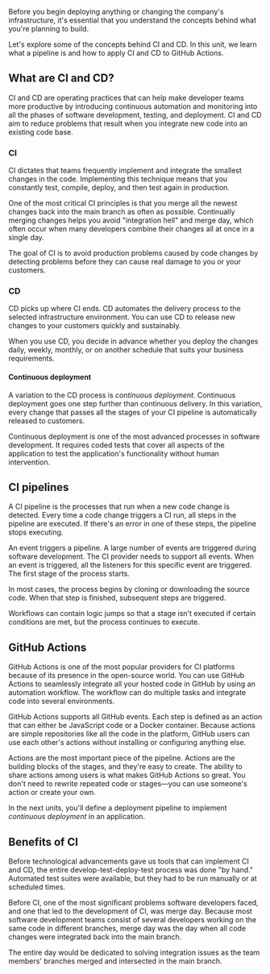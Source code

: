 Before you begin deploying anything or changing the company's infrastructure, it's essential that you understand the concepts behind what you're planning to build.

Let's explore some of the concepts behind CI and CD. In this unit, we learn what a pipeline is and how to apply CI and CD to GitHub Actions.

## What are CI and CD?

CI and CD are operating practices that can help make developer teams more productive by introducing continuous automation and monitoring into all the phases of software development, testing, and deployment. CI and CD aim to reduce problems that result when you integrate new code into an existing code base.

### CI

CI dictates that teams frequently implement and integrate the smallest changes in the code. Implementing this technique means that you constantly test, compile, deploy, and then test again in production.

One of the most critical CI principles is that you merge all the newest changes back into the main branch as often as possible. Continually merging changes helps you avoid "integration hell" and merge day, which often occur when many developers combine their changes all at once in a single day.

The goal of CI is to avoid production problems caused by code changes by detecting problems before they can cause real damage to you or your customers.

### CD

CD picks up where CI ends. CD automates the delivery process to the selected infrastructure environment. You can use CD to release new changes to your customers quickly and sustainably.

When you use CD, you decide in advance whether you deploy the changes daily, weekly, monthly, or on another schedule that suits your business requirements.

#### Continuous deployment

A variation to the CD process is *continuous deployment*. Continuous deployment goes one step further than continuous delivery. In this variation, every change that passes all the stages of your CI pipeline is automatically released to customers.

Continuous deployment is one of the most advanced processes in software development. It requires coded tests that cover all aspects of the application to test the application's functionality without human intervention.

## CI pipelines

A CI pipeline is the processes that run when a new code change is detected. Every time a code change triggers a CI run, all steps in the pipeline are executed. If there's an error in one of these steps, the pipeline stops executing.

An event triggers a pipeline. A large number of events are triggered during software development. The CI provider needs to support all events. When an event is triggered, all the listeners for this specific event are triggered. The first stage of the process starts. 

In most cases, the process begins by cloning or downloading the source code. When that step is finished, subsequent steps are triggered.

Workflows can contain logic jumps so that a stage isn't executed if certain conditions are met, but the process continues to execute.

## GitHub Actions

GitHub Actions is one of the most popular providers for CI platforms because of its presence in the open-source world. You can use GitHub Actions to seamlessly integrate all your hosted code in GitHub by using an automation workflow. The workflow can do multiple tasks and integrate code into several environments.

GitHub Actions supports all GitHub events. Each step is defined as an action that can either be JavaScript code or a Docker container. Because actions are simple repositories like all the code in the platform, GitHub users can use each other's actions without installing or configuring anything else.

Actions are the most important piece of the pipeline. Actions are the building blocks of the stages, and they're easy to create. The ability to share actions among users is what makes GitHub Actions so great. You don't need to rewrite repeated code or stages—you can use someone's action or create your own.

In the next units, you'll define a deployment pipeline to implement *continuous deployment* in an application.

## Benefits of CI

Before technological advancements gave us tools that can implement CI and CD, the entire develop-test-deploy-test process was done "by hand." Automated test suites were available, but they had to be run manually or at scheduled times.

Before CI, one of the most significant problems software developers faced, and one that led to the development of CI, was merge day. Because most software development teams consist of several developers working on the same code in different branches, merge day was the day when all code changes were integrated back into the main branch. 

The entire day would be dedicated to solving integration issues as the team members' branches merged and intersected in the main branch.
